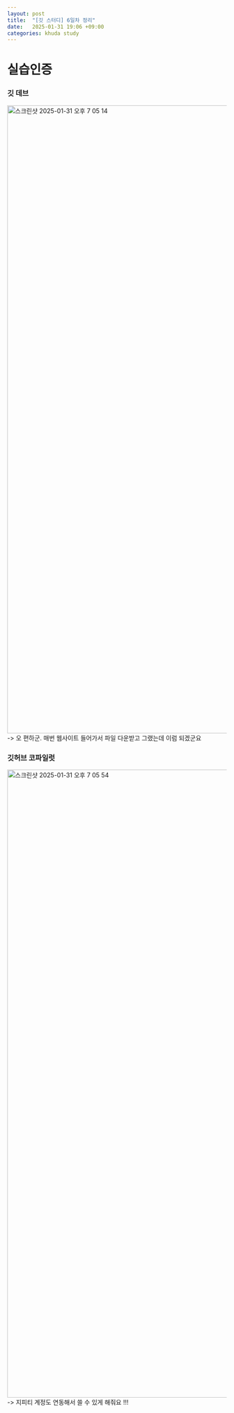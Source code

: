```yaml
---
layout: post
title:  "[깃 스터디] 6일차 정리"
date:   2025-01-31 19:06 +09:00
categories: khuda study
---
```

# 실습인증

### 깃 데브
<img width="1440" alt="스크린샷 2025-01-31 오후 7 05 14" src="https://github.com/user-attachments/assets/3f09cb1a-967e-4d6e-817a-5aa1c969afb1" />
-> 오 편하군. 매번 웹사이트 들어가서 파일 다운받고 그랬는데 이럼 되겠군요

### 깃허브 코파일럿
<img width="1440" alt="스크린샷 2025-01-31 오후 7 05 54" src="https://github.com/user-attachments/assets/91a98c89-12e6-4419-b0fa-67e2eef98370" />
-> 지피티 계정도 연동해서 쓸 수 있게 해줘요 !!! 
